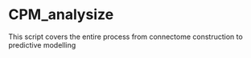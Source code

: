 # CPM_analysize
This script covers the entire process from connectome construction to predictive modelling
